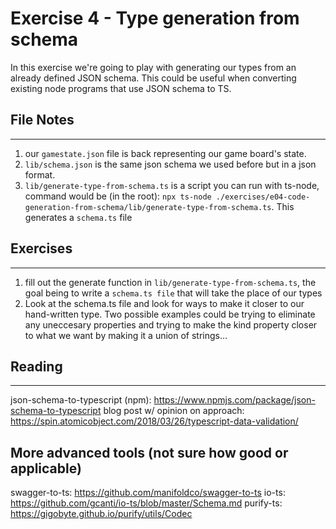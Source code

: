 # Exercise 4 - Type generation from schema

In this exercise we're going to play with generating our types from an already defined JSON schema. This could be useful when converting existing node programs that use JSON schema to TS.

## File Notes
-----
1. our `gamestate.json` file is back representing our game board's state.
2. `lib/schema.json` is the same json schema we used before but in a json format.
3. `lib/generate-type-from-schema.ts` is a script you can run with ts-node, command would be (in the root): `npx ts-node ./exercises/e04-code-generation-from-schema/lib/generate-type-from-schema.ts`.  This generates a `schema.ts` file

## Exercises
-----
1. fill out the generate function in `lib/generate-type-from-schema.ts`,  the goal being to write a `schema.ts file` that will take the place of our types
2. Look at the schema.ts file and look for ways to make it closer to our hand-written type. Two possible examples could be trying to eliminate any uneccesary properties and trying to make the kind property closer to what we want by making it a union of strings...

## Reading
------
json-schema-to-typescript (npm): https://www.npmjs.com/package/json-schema-to-typescript
blog post w/ opinion on approach: https://spin.atomicobject.com/2018/03/26/typescript-data-validation/

## More advanced tools (not sure how good or applicable)
swagger-to-ts: https://github.com/manifoldco/swagger-to-ts
io-ts: https://github.com/gcanti/io-ts/blob/master/Schema.md
purify-ts: https://gigobyte.github.io/purify/utils/Codec
